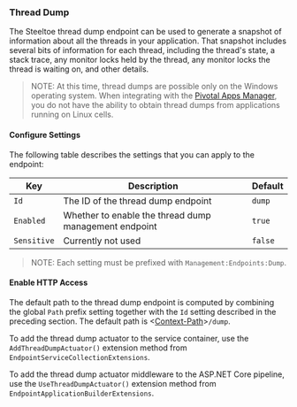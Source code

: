 ### Thread Dump

The Steeltoe thread dump endpoint can be used to generate a snapshot of information about all the threads in your application. That snapshot includes several bits of information for each thread, including the thread's state, a stack trace, any monitor locks held by the thread, any monitor locks the thread is waiting on, and other details.

>NOTE: At this time, thread dumps are possible only on the Windows operating system. When integrating with the [Pivotal Apps Manager](https://docs.pivotal.io/pivotalcf/2-0/console/index.html), you do not have the ability to obtain thread dumps from applications running on Linux cells.

#### Configure Settings

The following table describes the settings that you can apply to the endpoint:

|Key|Description|Default|
|---|---|---|
|`Id`|The ID of the thread dump endpoint|`dump`|
|`Enabled`|Whether to enable the thread dump management endpoint|`true`|
|`Sensitive`|Currently not used|`false`|

>NOTE: Each setting must be prefixed with `Management:Endpoints:Dump`.

#### Enable HTTP Access

The default path to the thread dump endpoint is computed by combining the global `Path` prefix setting together with the `Id` setting described in the preceding section. The default path is <[Context-Path](hypermedia#base-context-path)>`/dump`.

To add the thread dump actuator to the service container, use the `AddThreadDumpActuator()` extension method from `EndpointServiceCollectionExtensions`.

To add the thread dump actuator middleware to the ASP.NET Core pipeline, use the `UseThreadDumpActuator()` extension method from `EndpointApplicationBuilderExtensions`.
